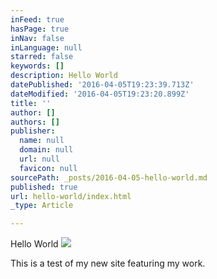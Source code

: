 ```yaml
---
inFeed: true
hasPage: true
inNav: false
inLanguage: null
starred: false
keywords: []
description: Hello World
datePublished: '2016-04-05T19:23:39.713Z'
dateModified: '2016-04-05T19:23:20.899Z'
title: ''
author: []
authors: []
publisher:
  name: null
  domain: null
  url: null
  favicon: null
sourcePath: _posts/2016-04-05-hello-world.md
published: true
url: hello-world/index.html
_type: Article

---
```

Hello World
![](https://the-grid-user-content.s3-us-west-2.amazonaws.com/1d92edb0-a1a3-4bcc-826c-73117aad64d7.jpg)

This is a test of my new site featuring my work.